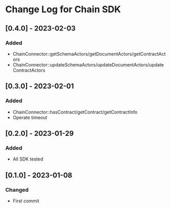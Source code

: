 # Change Log for Chain SDK

## [0.4.0] - 2023-02-03

### Added

- ChainConnector::getSchemaActors/getDocumentActors/getContractActors
- ChainConnector::updateSchemaActors/updateDocumentActors/updateContractActors

## [0.3.0] - 2023-02-01

### Added

- ChainConnector::hasContract/getContract/getContractInfo
- Operate timeout

## [0.2.0] - 2023-01-29

### Added

- All SDK tested

## [0.1.0] - 2023-01-08

### Changed

- First commit
